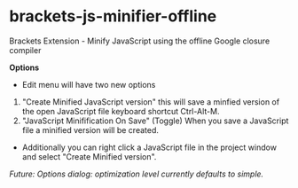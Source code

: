# brackets-js-minifier-offline
Brackets Extension - Minify JavaScript using the offline Google closure compiler

**Options**

* Edit menu will have two new options

1. "Create Minified JavaScript version" this will save a minfied version of the open JavaScript file keyboard shortcut Ctrl-Alt-M.
2. "JavaScript Minifification On Save" (Toggle) When you save a JavaScript file a minified version will be created.

* Additionally you can right click a JavaScript file in the project window and select "Create Minified version".

_Future: Options dialog: optimization level currently defaults to simple._

